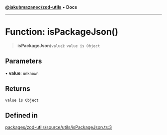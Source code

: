[**@jakubmazanec/zod-utils**](../README.md) • **Docs**

---

# Function: isPackageJson()

> **isPackageJson**(`value`): `value is Object`

## Parameters

• **value**: `unknown`

## Returns

`value is Object`

## Defined in

[packages/zod-utils/source/utils/isPackageJson.ts:3](https://github.com/jakubmazanec/tools/blob/e8e1a063ee4a3ba5413ab6c19f760853c220a8ce/packages/zod-utils/source/utils/isPackageJson.ts#L3)
